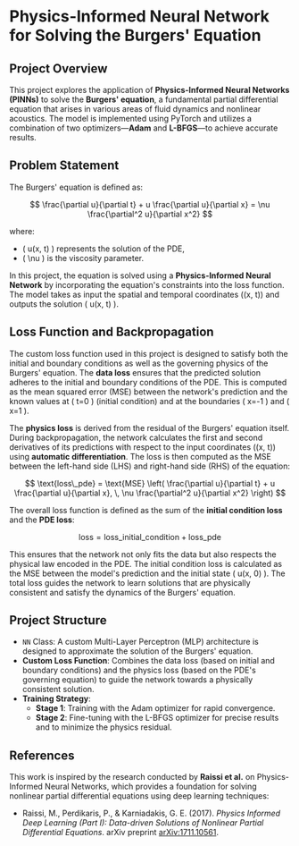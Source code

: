 # Physics-Informed Neural Network for Solving the Burgers' Equation

## Project Overview
This project explores the application of **Physics-Informed Neural Networks (PINNs)** to solve the **Burgers' equation**, a fundamental partial differential equation that arises in various areas of fluid dynamics and nonlinear acoustics. The model is implemented using PyTorch and utilizes a combination of two optimizers—**Adam** and **L-BFGS**—to achieve accurate results.

## Problem Statement
The Burgers' equation is defined as:

$$
\frac{\partial u}{\partial t} + u \frac{\partial u}{\partial x} = \nu \frac{\partial^2 u}{\partial x^2}
$$

where:
- \( u(x, t) \) represents the solution of the PDE,
- \( \nu \) is the viscosity parameter.

In this project, the equation is solved using a **Physics-Informed Neural Network** by incorporating the equation's constraints into the loss function. The model takes as input the spatial and temporal coordinates \((x, t)\) and outputs the solution \( u(x, t) \).

## Loss Function and Backpropagation
The custom loss function used in this project is designed to satisfy both the initial and boundary conditions as well as the governing physics of the Burgers' equation. The **data loss** ensures that the predicted solution adheres to the initial and boundary conditions of the PDE. This is computed as the mean squared error (MSE) between the network's prediction and the known values at \( t=0 \) (initial condition) and at the boundaries \( x=-1 \) and \( x=1 \).

The **physics loss** is derived from the residual of the Burgers' equation itself. During backpropagation, the network calculates the first and second derivatives of its predictions with respect to the input coordinates \((x, t)\) using **automatic differentiation**. The loss is then computed as the MSE between the left-hand side (LHS) and right-hand side (RHS) of the equation:

$$
\text{loss\_pde} = \text{MSE} \left( \frac{\partial u}{\partial t} + u \frac{\partial u}{\partial x}, \, \nu \frac{\partial^2 u}{\partial x^2} \right)
$$

The overall loss function is defined as the sum of the **initial condition loss** and the **PDE loss**:

$$
\text{loss} = \text{loss\_initial\_condition} + \text{loss\_pde}
$$

This ensures that the network not only fits the data but also respects the physical law encoded in the PDE. The initial condition loss is calculated as the MSE between the model's prediction and the initial state \( u(x, 0) \). The total loss guides the network to learn solutions that are physically consistent and satisfy the dynamics of the Burgers' equation.

## Project Structure
- `NN` Class: A custom Multi-Layer Perceptron (MLP) architecture is designed to approximate the solution of the Burgers' equation.
- **Custom Loss Function**: Combines the data loss (based on initial and boundary conditions) and the physics loss (based on the PDE's governing equation) to guide the network towards a physically consistent solution.
- **Training Strategy**:
  - **Stage 1**: Training with the Adam optimizer for rapid convergence.
  - **Stage 2**: Fine-tuning with the L-BFGS optimizer for precise results and to minimize the physics residual.

## References
This work is inspired by the research conducted by **Raissi et al.** on Physics-Informed Neural Networks, which provides a foundation for solving nonlinear partial differential equations using deep learning techniques:

- Raissi, M., Perdikaris, P., & Karniadakis, G. E. (2017). *Physics Informed Deep Learning (Part I): Data-driven Solutions of Nonlinear Partial Differential Equations*. arXiv preprint [arXiv:1711.10561](https://arxiv.org/abs/1711.10561).
